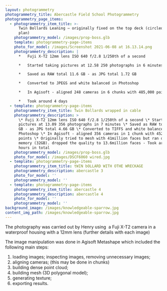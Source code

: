 ```yaml
---
layout: photogrammetry
photogrammetry_title: Abercastle Field School Photogrammetry
photogrammetry_page_items:
  - photogrammetry_item_title: >-
      Twin Bollards Leaning – originally fixed on the top deck (circled blue on
      plan)
    photogrammetry_model: /images/prop-boss.glb
    template: photogrammetry-page-items
    photo_for_model: /images/Screenshot 2021-06-08 at 16.13.14.png
    photogrammetry_description: |
      *   Fuji X-T2 12mm lens ISO 640 f/2.8 1/250th of a second

      *   Started taking pictures at 12.58 250 photographs in 6 minutes

      *   Saved as RAW total 11.6 GB - as JPG total 1.72 GB

      *   Converted to JPEGS and white balanced in Photoshop

      *   In Agisoft - aligned 248 cameras in 6 chunks with 485,000 points

      *   Took around 4 days
  - template: photogrammetry-page-items
    photogrammetry_item_title: Twin Bollards wrapped in cable
    photogrammetry_description: >
      \* Fuji X-T2 12mm lens ISO 640 f/2.8 1/250th of a second \* Started taking
      pictures at 13.09 356 photographs in 7 minutes \* Saved as RAW total 16.7
      GB - as JPG total 4.66 GB \* Converted to TIFFS and white balanced in
      Photoshop \* In Agisoft - aligned 356 cameras in 1 chunk with 452,000
      points \* Originally tried to mesh with 41million faces but ran out of
      memory (32GB). dropped the quality to 13.6million faces - Took around 22
      hours in total
    photogrammetry_model: /images/prop-boss.glb
    photo_for_model: /images/DSCF6060 wired.jpg
  - template: photogrammetry-page-items
    photogrammetry_item_title: tWIN bOLLARD WITH OTHE WRECKAGE
    photogrammetry_description: abercastle 3
    photo_for_model: ''
    photogrammetry_model: ''
  - template: photogrammetry-page-items
    photogrammetry_item_title: abercastle 4
    photogrammetry_description: abercastle 4
    photo_for_model: ''
    photogrammetry_model: ''
background_image: /images/knowledgeable-sparrow.jpg
content_img_path: /images/knowledgeable-sparrow.jpg
---
```

The photography was carried out by Henry using  a Fuji X-T2 camera in a waterproof housing with a 12mm lens (further details with each image)

The image manipulation was done in Agisoft Metashape which included the following main steps:

1.  loading images; inspecting images, removing unnecessary images;
2.  aligning cameras; (this may be done in chunks)
3.  building dense point cloud;
4.  building mesh (3D polygonal model);
5.  generating texture;
6.  exporting results.
